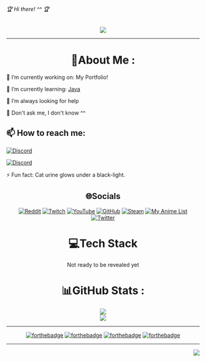 ###### 🏆 Hi there! ^^ 🏆

  <p align="center">
  <a href="https://github.com/yuraaah/Yuraaah"><img src="https://readme-typing-svg.herokuapp.com?color=%2336BCF7&center=true&vCenter=true&lines=Hi%2C+welcome+to+my+Github+page.;I+am+Yura!;The+co-founder+of+Spectixen+Network.;also+a+back-end+dev;+trying+to+go+full-stack.;"></a>
</p>

---

<div align="center">

# 💫About Me :

  <div align="left">
🔭 I’m currently working on: My Portfolio!
    
🌱 I’m currently learning: <a href="https://roadmap.sh/u/yura">Java </a>

🤔 I’m always looking for help

💬 Don't ask me, I don't know ^^

## 📫 How to reach me:

[![Discord](https://img.shields.io/badge/Yura%232704-%237289DA.svg?style=for-the-badge&logo=discord&logoColor=white)](https://discord.com/users/274862758258802689)

[![Discord](https://img.shields.io/badge/Spectixen%20Network-%237289DA.svg?style=for-the-badge&logo=discord&logoColor=white)](https://discord.com/invite/H3ZBhtQ)

⚡ Fun fact: Cat urine glows under a black-light.

</div>

## 🌐Socials

[![Reddit](https://img.shields.io/badge/Reddit-%23FF4500.svg?logo=Reddit&logoColor=white)](https://reddit.com/user/CrazyBrumik) [![Twitch](https://img.shields.io/badge/Twitch-%239146FF.svg?logo=Twitch&logoColor=white)](https://www.twitch.tv/yuratheteddybear) [![YouTube](https://img.shields.io/badge/YouTube-%23FF0000.svg?logo=YouTube&logoColor=white)](https://www.youtube.com/channel/UCjh6PkH4sIuB1ddwRdI_rjg) [![GitHub](https://img.shields.io/badge/GitHub-100000?style=for-the-badge&logo=github&logoColor=white)](https://github.com/yuraaah) [![Steam](https://img.shields.io/badge/Steam-000000?style=for-the-badge&logo=steam&logoColor=white)](https://steamcommunity.com/id/operatoryura) [![My Anime List](https://img.shields.io/badge/Myanimelist-2E51A2?style=for-the-badge&logo=myanimelist&logoColor=white)](https://www.anime-planet.com/users/Yuraaah) [![Twitter](https://img.shields.io/badge/Twitter-1DA1F2?style=for-the-badge&logo=twitter&logoColor=white)](https://twitter.com/STXN_Yura)

# 💻Tech Stack 

Not ready to be revealed yet

# 📊GitHub Stats :

![](https://github-readme-stats.vercel.app/api?username=yuraah&theme=onedark&hide_border=false&include_all_commits=false&count_private=false)<br/>
![](https://github-readme-streak-stats.herokuapp.com/?user=yuraaah&theme=onedark&hide_border=false)<br/>

---

[![forthebadge](https://forthebadge.com/images/badges/0-percent-optimized.svg)](https://forthebadge.com)
[![forthebadge](https://forthebadge.com/images/badges/60-percent-of-the-time-works-every-time.svg)](https://forthebadge.com)
[![forthebadge](https://forthebadge.com/images/badges/ctrl-c-ctrl-v.svg)](https://forthebadge.com)
[![forthebadge](https://forthebadge.com/images/badges/powered-by-coffee.svg)](https://forthebadge.com)

---

<div align="right">

![](https://komarev.com/ghpvc/?username=yuraaah&style=for-the-badge)

</div>

